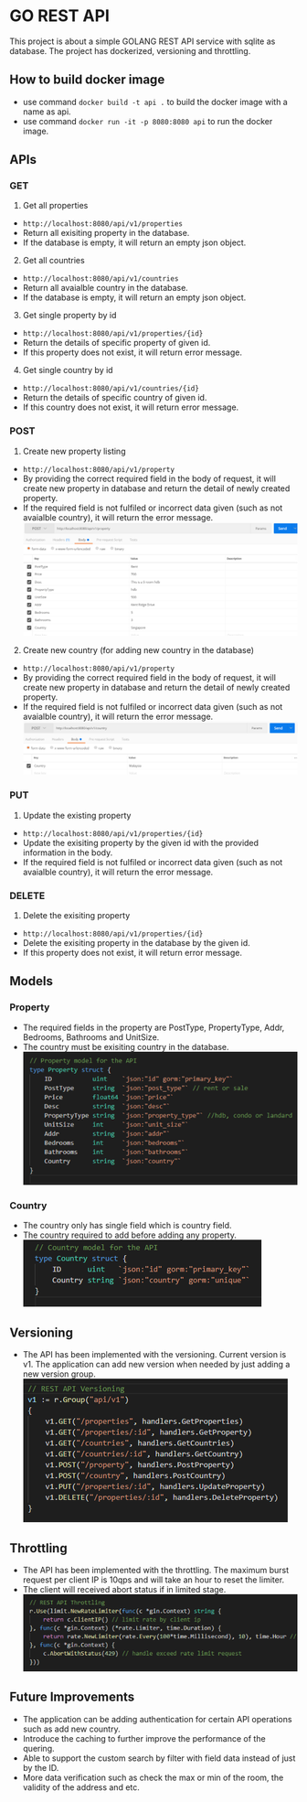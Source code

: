 # GO REST API

This project is about a simple GOLANG REST API service with sqlite as database. The project has dockerized, versioning and throttling.

## How to build docker image

- use command `docker build -t api .` to build the docker image with a name as api.
- use command `docker run -it -p 8080:8080 api` to run the docker image.

## APIs

### **GET**

1. Get all properties

- `http://localhost:8080/api/v1/properties`
- Return all exisiting property in the database.
- If the database is empty, it will return an empty json object.

2. Get all countries

- `http://localhost:8080/api/v1/countries`
- Return all avaialble country in the database.
- If the database is empty, it will return an empty json object.

3. Get single property by id

- `http://localhost:8080/api/v1/properties/{id}`
- Return the details of specific property of given id.
- If this property does not exist, it will return error message.

4. Get single country by id

- `http://localhost:8080/api/v1/countries/{id}`
- Return the details of specific country of given id.
- If this country does not exist, it will return error message.

### **POST**

1. Create new property listing

- `http://localhost:8080/api/v1/property`
- By providing the correct required field in the body of request, it will create new property in database and return the detail of newly created property.
- If the required field is not fulfiled or incorrect data given (such as not avaialble country), it will return the error message.
  ![Figure 1](images/propertyPost.png)

2. Create new country (for adding new country in the database)

- `http://localhost:8080/api/v1/property`
- By providing the correct required field in the body of request, it will create new property in database and return the detail of newly created property.
- If the required field is not fulfiled or incorrect data given (such as not avaialble country), it will return the error message.
  ![Figure 2](images/countryPost.png)

### **PUT**

1. Update the existing property

- `http://localhost:8080/api/v1/properties/{id}`
- Update the exisiting property by the given id with the provided information in the body.
- If the required field is not fulfiled or incorrect data given (such as not avaialble country), it will return the error message.

### **DELETE**

1. Delete the exisiting property

- `http://localhost:8080/api/v1/properties/{id}`
- Delete the exisiting property in the database by the given id.
- If this property does not exist, it will return error message.

## Models

### **Property**

- The required fields in the property are PostType, PropertyType, Addr, Bedrooms, Bathrooms and UnitSize.
- The country must be exisiting country in the database.
  ![Figure 3](images/property.png)

### **Country**

- The country only has single field which is country field.
- The country required to add before adding any property.
  ![Figure 4](images/country.png)

## Versioning

- The API has been implemented with the versioning. Current version is v1. The application can add new version when needed by just adding a new version group.
  ![Figure 5](images/versioning.png)

## Throttling

- The API has been implemented with the throttling. The maximum burst request per client IP is 10qps and will take an hour to reset the limiter.
- The client will received abort status if in limited stage.
  ![Figure 6](images/throttling.png)

## Future Improvements
- The application can be adding authentication for certain API operations such as add new country.
- Introduce the caching to further improve the performance of the quering.
- Able to support the custom search by filter with field data instead of just by the ID.
- More data verification such as check the max or min of the room, the validity of the address and etc.